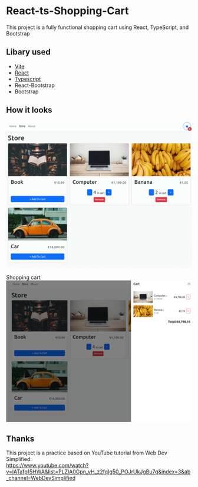 # React-ts-Shopping-Cart

This project is a fully functional shopping cart using React, TypeScript, and Bootstrap

## Libary used

- [Vite](https://vitejs.dev/)
  <br/>
- [React](https://reactjs.org/)
  <br/>
- [Typescript](https://www.typescriptlang.org/)
  <br/>
- React-Bootstrap
  <br/>
- Bootstrap

## How it looks

![image](https://github.com/susizhang/React-ts-Shopping-Cart/blob/main/src/assets/ts-shopping-cart1%20.png)

Shopping cart
![image](https://github.com/susizhang/React-ts-Shopping-Cart/blob/main/src/assets/ts-shopping-cart2%20.png)

## Thanks

This project is a practice based on YouTube tutorial from Web Dev Simplified:
<br/>
https://www.youtube.com/watch?v=lATafp15HWA&list=PLZlA0Gpn_vH_z2fqIg50_POJrUkJgBu7g&index=3&ab_channel=WebDevSimplified
